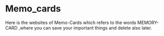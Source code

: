 # Memo_cards
Here is the websites of Memo-Cards which refers to the words MEMORY-CARD ,where you can save your important things and delete also later.
